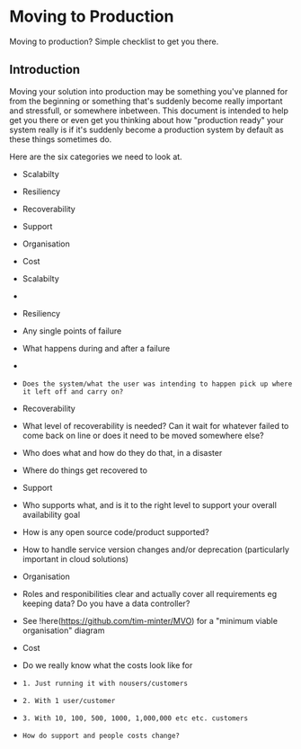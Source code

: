 # Moving to Production
Moving to production? Simple checklist to get you there.

## Introduction
Moving your solution into production may be something you've planned for from the beginning or something that's suddenly become really important and stressfull, or somewhere inbetween. This document is intended to help get you there or even get you thinking about how "production ready" your system really is if it's suddenly become a production system by default as these things sometimes do.

Here are the six categories we need to look at.

* Scalabilty
* Resiliency
* Recoverability
* Support
* Organisation
* Cost


* Scalabilty
* 
* Resiliency
*   Any single points of failure
*   What happens during and after a failure
*     
*     Does the system/what the user was intending to happen pick up where it left off and carry on?
* Recoverability
*   What level of recoverability is needed? Can it wait for whatever failed to come back on line or does it need to be moved somewhere else?
*   Who does what and how do they do that, in a disaster
*   Where do things get recovered to
* Support
*   Who supports what, and is it to the right level to support your overall availability goal
*   How is any open source code/product supported?
*   How to handle service version changes and/or deprecation (particularly important in cloud solutions)
* Organisation
*   Roles and responibilities clear and actually cover all requirements eg keeping data? Do you have a data controller? 
*   See !here(https://github.com/tim-minter/MVO) for a "minimum viable organisation" diagram
* Cost
*   Do we really know what the costs look like for 
*     1. Just running it with nousers/customers 
*     2. With 1 user/customer 
*     3. With 10, 100, 500, 1000, 1,000,000 etc etc. customers
*     How do support and people costs change?


